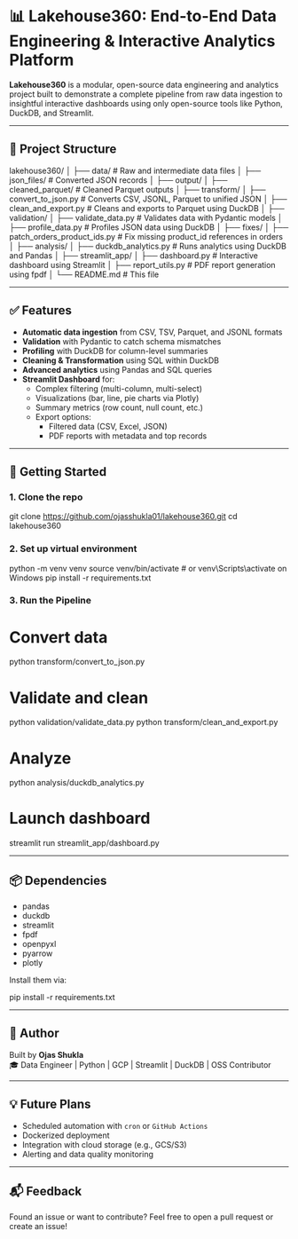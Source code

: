 # 📊 Lakehouse360: End-to-End Data Engineering & Interactive Analytics Platform

**Lakehouse360** is a modular, open-source data engineering and analytics project built to demonstrate a complete pipeline from raw data ingestion to insightful interactive dashboards using only open-source tools like Python, DuckDB, and Streamlit.

---

## 📁 Project Structure

lakehouse360/
│
├── data/                     # Raw and intermediate data files
│   ├── json_files/           # Converted JSON records
│
├── output/
│   ├── cleaned_parquet/      # Cleaned Parquet outputs
│
├── transform/
│   ├── convert_to_json.py    # Converts CSV, JSONL, Parquet to unified JSON
│   ├── clean_and_export.py   # Cleans and exports to Parquet using DuckDB
│
├── validation/
│   ├── validate_data.py      # Validates data with Pydantic models
│   ├── profile_data.py       # Profiles JSON data using DuckDB
│
├── fixes/
│   ├── patch_orders_product_ids.py  # Fix missing product_id references in orders
│
├── analysis/
│   ├── duckdb_analytics.py   # Runs analytics using DuckDB and Pandas
│
├── streamlit_app/
│   ├── dashboard.py          # Interactive dashboard using Streamlit
│   ├── report_utils.py       # PDF report generation using fpdf
│
└── README.md                 # This file

---

## ✅ Features

- **Automatic data ingestion** from CSV, TSV, Parquet, and JSONL formats
- **Validation** with Pydantic to catch schema mismatches
- **Profiling** with DuckDB for column-level summaries
- **Cleaning & Transformation** using SQL within DuckDB
- **Advanced analytics** using Pandas and SQL queries
- **Streamlit Dashboard** for:
  - Complex filtering (multi-column, multi-select)
  - Visualizations (bar, line, pie charts via Plotly)
  - Summary metrics (row count, null count, etc.)
  - Export options:
    - Filtered data (CSV, Excel, JSON)
    - PDF reports with metadata and top records

---

## 🚀 Getting Started

### 1. Clone the repo

git clone https://github.com/ojasshukla01/lakehouse360.git
cd lakehouse360

### 2. Set up virtual environment

python -m venv venv
source venv/bin/activate  # or venv\Scripts\activate on Windows
pip install -r requirements.txt

### 3. Run the Pipeline

# Convert data
python transform/convert_to_json.py

# Validate and clean
python validation/validate_data.py
python transform/clean_and_export.py

# Analyze
python analysis/duckdb_analytics.py

# Launch dashboard
streamlit run streamlit_app/dashboard.py

---

## 📦 Dependencies

- pandas
- duckdb
- streamlit
- fpdf
- openpyxl
- pyarrow
- plotly

Install them via:

pip install -r requirements.txt

---

## 📄 Author

Built by **Ojas Shukla**  
🎓 Data Engineer | Python | GCP | Streamlit | DuckDB | OSS Contributor

---

## 💡 Future Plans

- Scheduled automation with `cron` or `GitHub Actions`
- Dockerized deployment
- Integration with cloud storage (e.g., GCS/S3)
- Alerting and data quality monitoring

---

## 📬 Feedback

Found an issue or want to contribute? Feel free to open a pull request or create an issue!